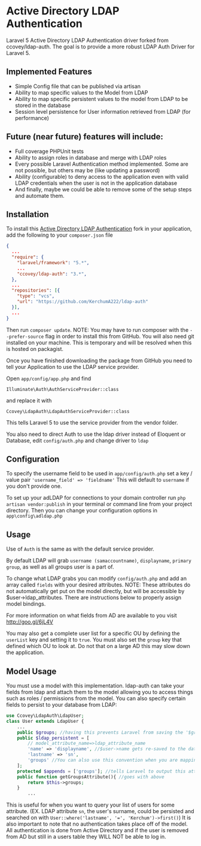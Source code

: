 Active Directory LDAP Authentication
====================================

Laravel 5 Active Directory LDAP Authentication driver forked from ccovey/ldap-auth.
The goal is to provide a more robust LDAP Auth Driver for Laravel 5.

Implemented Features
--------------------
* Simple Config file that can be published via artisan
* Ability to map specific values to the Model from LDAP
* Ability to map specific persistent values to the model from LDAP to be stored in the database
* Session level persistence for User information retrieved from LDAP (for performance)

Future (near future) features will include:
-------------------------------------------
* Full coverage PHPUnit tests
* Ability to assign roles in database and merge with LDAP roles
* Every possible Laravel Authentication method implemented. Some are not possible, but others may be (like updating a password)
* Ability (configurable) to deny access to the application even with valid LDAP credentials when the user is not in the application database
* And finally, maybe we could be able to remove some of the setup steps and automate them.

Installation
------------
To install this [Active Directory LDAP Authentication](https://github.com/ccovey/ldap-auth) fork in your application, add the following to your `composer.json` file

```json
{
  ...
  "require": {
    "laravel/framework": "5.*",
    ...
    "ccovey/ldap-auth": "3.*",
  },
  ...
  "repositories": [{
    "type": "vcs",
    "url": "https://github.com/KerchumA222/ldap-auth"
  }],
  ...
}
```

Then run `composer update`.
NOTE: You may have to run composer with the `--prefer-source` flag in order to install this from GitHub. You will also need git installed on your machine. This is temporary and will be resolved when this is hosted on packagist.

Once you have finished downloading the package from GitHub you need to tell your Application to use the LDAP service provider.

Open `app/config/app.php` and find

`Illuminate\Auth\AuthServiceProvider::class`

and replace it with

`Ccovey\LdapAuth\LdapAuthServiceProvider::class`

This tells Laravel 5 to use the service provider from the vendor folder.

You also need to direct Auth to use the ldap driver instead of Eloquent or Database, edit `config/auth.php` and change driver to `ldap`

Configuration
-------------
To specify the username field to be used in `app/config/auth.php` set a key / value pair `'username_field' => 'fieldname'` This will default to `username` if you don't provide one.

To set up your adLDAP for connections to your domain controller run `php artisan vendor:publish` in your terminal or command line from your project directory. Then you can change your configuration options in `app\config\adldap.php`

Usage
-----
Use of `Auth` is the same as with the default service provider.

By default LDAP will grab `username (samaccountname)`, `displayname`, `primary group`, as well as all groups user is a part of.

To change what LDAP grabs you can modify `config/auth.php` and add an array called `fields` with your desired attributes.
NOTE: These attributes do not automatically get put on the model directly, but will be accessible by $user->ldap_attributes. There are instructions below to properly assign model bindings.

For more information on what fields from AD are available to you visit http://goo.gl/6jL4V

You may also get a complete user list for a specific OU by defining the `userList` key and setting it to `true`. You must also set the `group` key that defined which OU to look at. Do not that on a large AD this may slow down the application.

Model Usage
-----------
You must use a model with this implementation. 
ldap-auth can take your fields from ldap and attach them to the model allowing you to access things such as roles / permissions from the model.
You can also specify certain fields to persist to your database from LDAP:
```php
use Ccovey\LdapAuth\LdapUser;
class User extends LdapUser {
	...
	public $groups; //having this prevents Laravel from saving the '$groups' attribute to the database
	public $ldap_persistent = [
		// model_attribute_name=>ldap_attribute_name
		'name' => 'displayname', //$user->name gets re-saved to the database upon login
		'lastname' => 'sn',
		'groups' //You can also use this convention when you are mapping to an attribute of the same name
	];
	protected $appends = ['groups']; //tells Laravel to output this attribute when being converted to arrays or JSON
	public function getGroupsAttribute(){ //goes with above
		return $this->groups;
	}
    	...
```
This is useful for when you want to query your list of users for some attribute. (EX. LDAP attribute `sn`, the user's surname, could be persisted and searched on with `User::where('lastname', '=', 'Kerchum')->first()`)
It is also important to note that no authentication takes place off of the model. 
All authentication is done from Active Directory and if the user is removed from AD but still in a users table they WILL NOT be able to log in.
